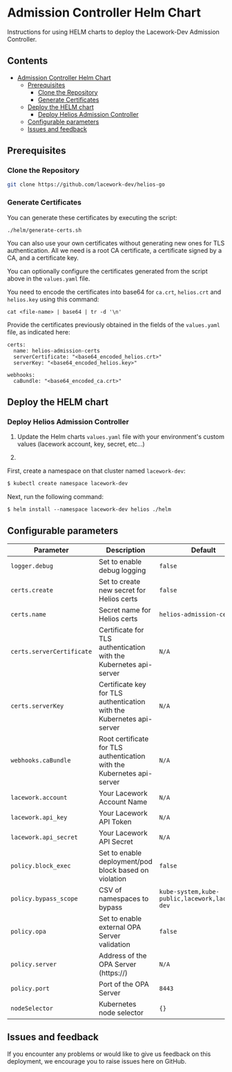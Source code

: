 # Admission Controller Helm Chart

Instructions for using HELM charts to deploy the Lacework-Dev Admission Controller.

## Contents

- [Admission Controller Helm Chart](#admission-controller-helm-chart)
    - [Prerequisites](#prerequisites)
        - [Clone the Repository](#clone-the-repository)
        - [Generate Certificates](#generate-certificates)
    - [Deploy the HELM chart](#deploy-the-helm-chart)
        - [Deploy Helios Admission Controller](#deploy-helios-admission-controller)
    - [Configurable parameters](#configurable-parameters)
    - [Issues and feedback](#issues-and-feedback)

## Prerequisites

### Clone the Repository

```bash
git clone https://github.com/lacework-dev/helios-go
```

### Generate Certificates

You can generate these certificates by executing the script:

```
./helm/generate-certs.sh
```

You can also use your own certificates without generating new ones for TLS authentication. All we need is a root CA certificate, a certificate signed by a CA, and a certificate key.

You can optionally configure the certificates generated from the script above in the ```values.yaml``` file.

You need to encode the certificates into base64 for ```ca.crt```, ```helios.crt``` and ```helios.key``` using this command:

```
cat <file-name> | base64 | tr -d '\n'
```

Provide the certificates previously obtained in the fields of the ```values.yaml``` file, as indicated here:

```
certs:
  name: helios-admission-certs
  serverCertificate: "<base64_encoded_helios.crt>"
  serverKey: "<base64_encoded_helios.key>"

webhooks:
  caBundle: "<base64_encoded_ca.crt>"
```

## Deploy the HELM chart

### Deploy Helios Admission Controller

1. Update the Helm charts `values.yaml` file with your environment's custom values (lacework account, key, secret, etc...)

2.

   First, create a namespace on that cluster named `lacework-dev`:
   ```bash
   $ kubectl create namespace lacework-dev
   ```
   Next, run the following command:

   ```shell
   $ helm install --namespace lacework-dev helios ./helm 
   ```


## Configurable parameters

| Parameter                         | Description                                                                 | Default                   | Mandatory               |
| --------------------------------- | --------------------------------------------------------------------------- | ------------------------- | ----------------------- |
| `logger.debug           `         | Set to enable debug logging                                                 | `false`                   | `YES`                   |
| `certs.create`                    | Set to create new secret for Helios certs                                   | `false`                   | `YES`                   |
| `certs.name`                      | Secret name for Helios certs                                                | `helios-admission-certs`  | `YES`                   |
| `certs.serverCertificate`         | Certificate for TLS authentication with the Kubernetes api-server           | `N/A`                     | `YES`                   |
| `certs.serverKey`                 | Certificate key for TLS authentication with the Kubernetes api-server       | `N/A`                     | `YES`                   |
| `webhooks.caBundle`               | Root certificate for TLS authentication with the Kubernetes api-server      | `N/A`                     | `YES`                   |
| `lacework.account`                | Your Lacework Account Name                                                  | `N/A`                     | `YES`                   |
| `lacework.api_key`                | Your Lacework API Token                                                     | `N/A`                     | `YES`                   |
| `lacework.api_secret`             | Your Lacework API Secret                                                    | `N/A`                     | `YES`                   |
| `policy.block_exec   `            | Set to enable deployment/pod block based on violation                       | `false`                   | `YES`                   |
| `policy.bypass_scope`             | CSV of namespaces to bypass                                                 | `kube-system,kube-public,lacework,lacework-dev`     | `YES`                   |
| `policy.opa`                      | Set to enable external OPA Server validation                                | `false`                   | `YES`                   |
| `policy.server`                   | Address of the OPA Server (https://<url>)                                   | `N/A`                     | `NO`                   |
| `policy.port`                     | Port of the OPA Server                                                      | `8443`                    | `NO`                   |
| `nodeSelector`                    | Kubernetes node selector                                                    | `{}`                      | `NO`                    |



## Issues and feedback

If you encounter any problems or would like to give us feedback on this deployment, we encourage you to raise issues here on GitHub.